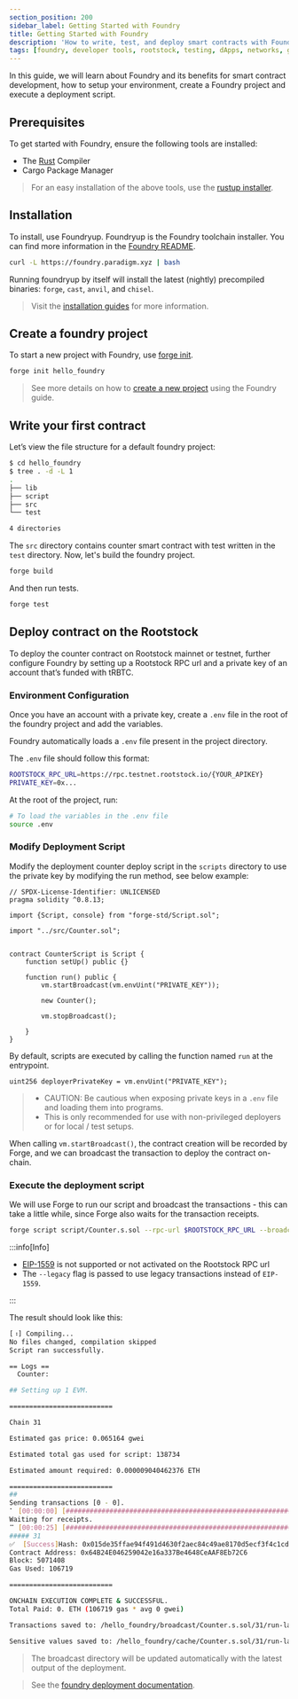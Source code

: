 ```yaml
---
section_position: 200 
sidebar_label: Getting Started with Foundry
title: Getting Started with Foundry
description: 'How to write, test, and deploy smart contracts with Foundry'
tags: [foundry, developer tools, rootstock, testing, dApps, networks, get-started, how-to]
---
```


In this guide, we will learn about Foundry and its benefits for smart contract development, how to setup your environment, create a Foundry project and execute a deployment script.

## Prerequisites

To get started with Foundry, ensure the following tools are installed:
- The [Rust](https://rust-lang.org/) Compiler
- Cargo Package Manager

> For an easy installation of the above tools, use the [rustup installer](https://rustup.rs).

## Installation

To install, use Foundryup. Foundryup is the Foundry toolchain installer. You can find more information in the [Foundry README](https://github.com/foundry-rs/foundry/blob/master/foundryup/README.md).

```bash
curl -L https://foundry.paradigm.xyz | bash
```

Running foundryup by itself will install the latest (nightly) precompiled binaries: `forge`, `cast`, `anvil`, and `chisel`.

> Visit the [installation guides](https://book.getfoundry.sh/getting-started/installation) for more information.

## Create a foundry project

To start a new project with Foundry, use [forge init](https://book.getfoundry.sh/reference/forge/forge-init.html).

```bash
forge init hello_foundry
```

> See more details on how to [create a new project](https://book.getfoundry.sh/projects/creating-a-new-project) using the Foundry guide.

## Write your first contract

Let’s view the file structure for a default foundry project:

```bash
$ cd hello_foundry
$ tree . -d -L 1
.
├── lib
├── script
├── src
└── test

4 directories
```

The `src` directory contains counter smart contract with test written in the `test` directory. Now, let's build the foundry project.

```bash
forge build
```

And then run tests.

```bash
forge test
```

## Deploy contract on the Rootstock

To deploy the counter contract on Rootstock mainnet or testnet, further configure Foundry by setting up a Rootstock RPC url and a private key of an account that’s funded with tRBTC. 

### Environment Configuration

Once you have an account with a private key, create a `.env` file in the root of the foundry project and add the variables. 

Foundry automatically loads a `.env` file present in the project directory.

The `.env` file should follow this format:

```bash
ROOTSTOCK_RPC_URL=https://rpc.testnet.rootstock.io/{YOUR_APIKEY}
PRIVATE_KEY=0x...
```

At the root of the project, run:

```bash
# To load the variables in the .env file
source .env
```

### Modify Deployment Script

Modify the deployment counter deploy script in the `scripts` directory to use the private key by modifying the run method, see below example:

```solidity
// SPDX-License-Identifier: UNLICENSED
pragma solidity ^0.8.13;

import {Script, console} from "forge-std/Script.sol";

import "../src/Counter.sol";


contract CounterScript is Script {
    function setUp() public {}

    function run() public {
        vm.startBroadcast(vm.envUint("PRIVATE_KEY"));

        new Counter();

        vm.stopBroadcast();

    }
}

```

By default, scripts are executed by calling the function named `run` at the entrypoint.

```solidity
uint256 deployerPrivateKey = vm.envUint("PRIVATE_KEY");
```

> - CAUTION: Be cautious when exposing private keys in a `.env` file and loading them into programs. 
   > - This is only recommended for use with non-privileged deployers or for local / test setups.

When calling `vm.startBroadcast()`, the contract creation will be recorded by Forge, and we can broadcast the transaction to deploy the contract on-chain.

### Execute the deployment script

We will use Forge to run our script and broadcast the transactions - this can take a little while, since Forge also waits for the transaction receipts. 

```bash
forge script script/Counter.s.sol --rpc-url $ROOTSTOCK_RPC_URL --broadcast --legacy
```   

:::info[Info]

- [EIP-1559](https://github.com/ethereum/EIPs/blob/master/EIPS/eip-1559.md) is not supported or not activated on the Rootstock RPC url
- The `--legacy` flag is passed to use legacy transactions instead of `EIP-1559`.

:::

The result should look like this:

```bash
[⠰] Compiling...
No files changed, compilation skipped
Script ran successfully.

== Logs ==
  Counter: 

## Setting up 1 EVM.

==========================

Chain 31

Estimated gas price: 0.065164 gwei

Estimated total gas used for script: 138734

Estimated amount required: 0.000009040462376 ETH

==========================
##
Sending transactions [0 - 0].
⠁ [00:00:00] [###############################################################################################################################################] 1/1 txes (0.0s)##
Waiting for receipts.
⠉ [00:00:25] [###########################################################################################################################################] 1/1 receipts (0.0s)
##### 31
✅  [Success]Hash: 0x015de35ffae94f491d4630f2aec84c49ae8170d5ecf3f4c1cdc8718bc4a00052
Contract Address: 0x64B24E046259042e16a337Be4648CeAAF8Eb72C6
Block: 5071408
Gas Used: 106719

==========================

ONCHAIN EXECUTION COMPLETE & SUCCESSFUL.
Total Paid: 0. ETH (106719 gas * avg 0 gwei)

Transactions saved to: /hello_foundry/broadcast/Counter.s.sol/31/run-latest.json

Sensitive values saved to: /hello_foundry/cache/Counter.s.sol/31/run-latest.json
```

> The broadcast directory will be updated automatically with the latest output of the deployment. 

> See the [foundry deployment documentation](https://book.getfoundry.sh/tutorials/solidity-scripting#deploying-our-contract).